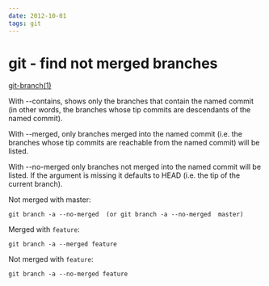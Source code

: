 ```yaml
---
date: 2012-10-01
tags: git
---
```

git - find not merged branches
===========================================

<!-- more -->
[git-branch(1)](http://www.kernel.org/pub/software/scm/git/docs/git-branch.html)

With --contains, shows only the branches that contain the named commit
(in other words, the branches whose tip commits are descendants of the named commit).

With --merged, only branches merged into the named commit
(i.e. the branches whose tip commits are reachable from the named commit) will be listed.

With --no-merged only branches not merged into the named commit will be listed.
If the <commit> argument is missing it defaults to HEAD (i.e. the tip of the current branch).

Not merged with master:

    git branch -a --no-merged  (or git branch -a --no-merged  master)

Merged with `feature`:

    git branch -a --merged feature

Not merged with `feature`:

    git branch -a --no-merged feature
